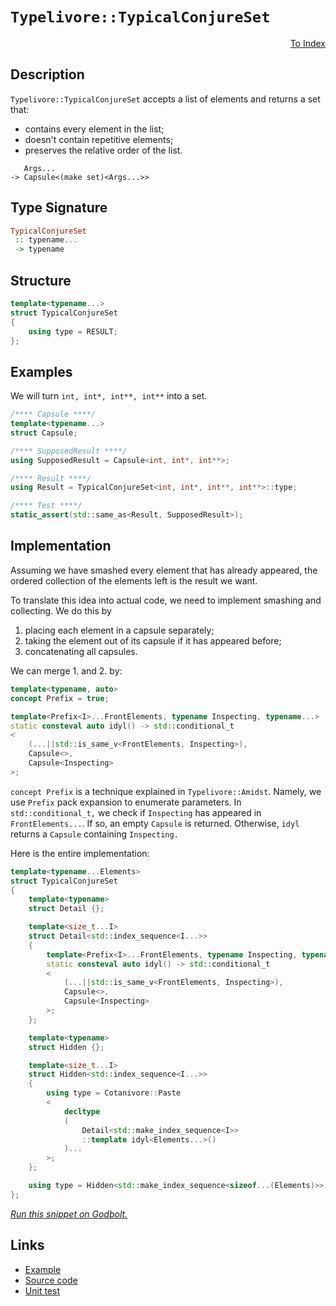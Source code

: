 <!-- Copyright 2024 Feng Mofan
SPDX-License-Identifier: Apache-2.0 -->

# `Typelivore::TypicalConjureSet`

<p style='text-align: right;'><a href="../../../facilities/metafunctions.md#typelivore-typical-conjure-set">To Index</a></p>

## Description

`Typelivore::TypicalConjureSet` accepts a list of elements and returns a set that:

- contains every element in the list;
- doesn't contain repetitive elements;
- preserves the relative order of the list.

<pre><code>   Args...
-> Capsule&lt;(make set)&lt;Args...&gt;&gt;</code></pre>

## Type Signature

```Haskell
TypicalConjureSet
 :: typename...
 -> typename
```

## Structure

```C++
template<typename...>
struct TypicalConjureSet
{
    using type = RESULT;
};
```

## Examples

We will turn `int, int*, int**, int**` into a set.

```C++
/**** Capsule ****/
template<typename...>
struct Capsule;

/**** SupposedResult ****/
using SupposedResult = Capsule<int, int*, int**>;

/**** Result ****/
using Result = TypicalConjureSet<int, int*, int**, int**>::type;

/**** Test ****/
static_assert(std::same_as<Result, SupposedResult>);
```

## Implementation

Assuming we have smashed every element that has already appeared, the ordered collection of the elements left is the result we want.

To translate this idea into actual code, we need to implement smashing and collecting.
We do this by

1. placing each element in a capsule separately;
2. taking the element out of its capsule if it has appeared before;
3. concatenating all capsules.

We can merge 1. and 2. by:

```C++
template<typename, auto>
concept Prefix = true;

template<Prefix<I>...FrontElements, typename Inspecting, typename...>
static consteval auto idyl() -> std::conditional_t
<
    (...||std::is_same_v<FrontElements, Inspecting>),
    Capsule<>,
    Capsule<Inspecting>
>;
```

`concept Prefix` is a technique explained in `Typelivore::Amidst`.
Namely, we use `Prefix` pack expansion to enumerate parameters.
In `std::conditional_t,` we check if `Inspecting` has appeared in `FrontElements...`.
If so, an empty `Capsule` is returned.
Otherwise, `idyl` returns a `Capsule` containing `Inspecting.`

Here is the entire implementation:

```C++
template<typename...Elements>
struct TypicalConjureSet
{
    template<typename>
    struct Detail {};

    template<size_t...I>
    struct Detail<std::index_sequence<I...>>
    {
        template<Prefix<I>...FrontElements, typename Inspecting, typename...>
        static consteval auto idyl() -> std::conditional_t
        <
            (...||std::is_same_v<FrontElements, Inspecting>),
            Capsule<>,
            Capsule<Inspecting>
        >;
    };

    template<typename>
    struct Hidden {};

    template<size_t...I>
    struct Hidden<std::index_sequence<I...>>
    {
        using type = Cotanivore::Paste
        <
            decltype
            (
                Detail<std::make_index_sequence<I>>
                ::template idyl<Elements...>()
            )...
        >;
    };

    using type = Hidden<std::make_index_sequence<sizeof...(Elements)>>::type;
};
```

[*Run this snippet on Godbolt.*](https://godbolt.org/#z:OYLghAFBqd5QCxAYwPYBMCmBRdBLAF1QCcAaPECAMzwBtMA7AQwFtMQByARg9KtQYEAysib0QXACx8BBAKoBnTAAUAHpwAMvAFYTStJg1DIApACYAQuYukl9ZATwDKjdAGFUtAK4sGIAKwAzKSuADJ4DJgAcj4ARpjEEhoAnKQADqgKhE4MHt6%2BAcEZWY4C4ZExLPGJXCm2mPalDEIETMQEeT5%2BQfWNOS1tBOXRcQlJqQqt7Z0FPZODw5XV4wCUtqhexMjsHAD0AFSHR8cnp/u7JhoAggdHANQAIphprozIeJgKd8cX17dnAJOvyulxBZkCEWQ3iwdxMgTcXkctEIAE84dhQeYIQwoV4YXC3MhJugsFR0Zi/sc7spiJgaKpvkdgQRMCw0gYWQSCCiXsw2KQ7kxEahydc0DjngRqbT6bDAg87gRiF5MHCrNdQf99nc3Ew0govPRGYdmaz2UxOfDubzWJgAHQO0VXSbKhw6vUG%2Bhqik3KkeVoMPAANxI7BAABUeXhRLRlExJphjedQXzPmkmNsdagA8HQ7CAOzqkHXFlsjmqq08xi2h12p0urxuyNpaNiOMJgtWfMPb0av67O4WeOJ3VKEA%2B0vmy1ua3VtjUjMAa0w7lkTAiCXrSsbUubrdj8enceQy9XgnXkWITpMhdBd3vdy8WSMiqrcoVx9PHnPG6vgSLN49v%2BPq7AOABKmDIJsWRBiOw7jn2VyTuWmLwneD7IRaFYzlWqa1uidxQvGXzfq0v5XKQ6H3ph06znhjqBNghEGAoJFrr%2BNhUa%2BNpsLW2D0GwgjOgKXF0TWDr8ayjAEBYCiUdcD7cXO9oOgA8gQCAJAoqEYtcDZNlGMbttOpEXgkILwpJgkEM6%2BGMQKpkcQSVnSbJdnYAK6macQCjuZit4KQ%2BT4RMASnvnce5GYeqqBfeBJcYpjmXhZbguUJvkOgKaUyRldb2QlD5eVp%2BGxXK2AgCAs69iC3bVf5PaIVqgLNcmlL3AAkmWUnnk0SbAk1LUAsCoI0dhYm8RJAnSdpjGgvpu6GWI37aJsmBCJgBD%2BUWimjVyuG2k6inzY8G3rrQnaAXVpW7fCWQAF6YAA%2BgQtbtYdD7HU8ZG0ASxIVREWCqI9SgAI4qhKBLtX5s2lTe22KRhZoofCNJ0ngqiQ%2BitYAGLELI2VyUpqZ3O1DAKC8DghQK40qXlulXAjH2tI4yCEQICZBmIgrCnceDoCitAQCsdwALQEX9KACPgTRiM9BVxWhpWM/eED4fmbg3m4Et4AowO2o9QYErj%2BNTYIhOk%2BTkGOEY6JrPLCO6vqhrYei8kM8riUes7kNkxT1vAO9jPksBsO1SHxbu9RSNYXtPEVvTR3bm6AASfNYAwF1hwB13R9O91PS9DpvTDkd3Mdqckowv0EOg/0MIDwOYGDbzYVDDEYiXilw/bwUvrO4X%2BoYua0hVkVttF9vxUrytYFCVXT4zED2x7X1ndXtcgCwTDLo9AOYEDoPg9smOzZ3HvKxVo28/zP2WabBC5eiQvLw%2BKwlaXXeMZfVbVV3Wc%2BopXuoV%2B5wgVBXdO68Kpbx3nvA%2BTcj7YXzqgKgtYIAExWMHcqlUf7h0urgtqg0mSaipNgVQrB2SJh%2BMQwhRDEJYkhNCRMBJxTbDSA/a8BDtSO09JQ2hSFc5jX2hNOmc0k5Sm4d7fBvp7hCC8GkYoK4IKeilFQ64QC7iyPkZkRRnxDRSlAe6J2Xp4QRAIAKUx%2BxzGCEOMHbO0jDh3CUXovqoJ1FONoPo%2BUEVFq0GWqtdam0TGCCsQQSxvNrFhIsfsdE38XhXXsdqcMnwVF8PmCzR6xEEgEAgBLBQ%2Bt4wEncWYjRciFHoCKbbNUHA1i0E4P4XgfgOBaFIKgTgGtLDWDLhsLYTDwQ8FIAQTQ1S1iLgCJIO0GgAAcZgzDJGSFwfwUzJlcHzPmaQtSOCSF4CwJIGhSCNOaa0jgvAFAgD2YMpp1TSBwFgDARAIANgEDSIicglA0BsjoAkKItpOCqEmQANhFv8yQdxgDIFZlIO0ZheArkICQPmeh%2BCCBEGIdgUgZCCEUCodQlzSC6C4KQAA7sQPUnAeA1LqQ0oZLTOCqURM8qUyC7h/MBcC0F4K7iQrMHcCAHgPn0GILCPpKxeAXK0GsCASB3ktgFa8iA0rPmJGAFIMwfA6Ash8pQWI1LYgRDaCiMlvBdXMGICiVSsRtBW0NaQd51lVIMFoAa3FWBYheGALqWgtBTncF4FgLeRhxDOrwLSSmsFvXNP3pBREOx%2BmmIaNS5EsQSWmo8FgalSo8A7J9aQWCxBYjaKeP64AyIjBDLWFQAwwAFAADUPiEtUrya1SLhAxjRdIZtWK1DUvxfoQwxhrDWH0HgWIpzIBrFQGwnI3qRbElAaYDplgzCHNzcQPmnx4BrDsFbHILh64zD8ASsIG4lhjAJcUbIAh916HPU0RYowai9G3QIAY0xPBdD0Fuymz6phDGPfej9P6r0EvmO0O9VRT2bu6dsCQFKOD1P2dSo5zKAVApBWCiF4zuVoOliQIVgQuAioGWWtYmkmBYESELUgozJCBDtMkQIayNCSDMJIf5GgND%2BH%2BakDZWzSA7Pw3af5XB/mTOSMs/5/hJALPo/8hDuKjknLOURy5Eq7mSoefSl5FB5WoH5V8n5HA2gsCDPmEWTBmJ9s5ckO0XAJkwpw6u2uBLm0ovEOijtSgu24t0Kq4lpKfWwfgwc3gRy6VPMRHcJlLLUMWZfFwaztmNA8r5TKhIeGzCEbFVc9TCrZXady2MIiRh4u1DVR4rSWqdV6tNda41%2BrzWWocNa210l7WOupS6t1HqvXWr9X2wNzT8AhscGG6lkaoIsmtXGjZzTE3JpRKmnYzSM1Zv6bm/NShC39ZCmWvglaa11obYwJtshXNtoxfITzOLmk%2Bd7aW%2BdVhLBDpHRulpk72acBnTXOdA7F3LoSI59dY7H1fr8BAVwQGQj1zA8sM9mQL25DfQUOHJQcgw9PSDpoL6OhI4PZj/oP70cPpAzj/IeOSdE5g%2BsTY0GCP6EpXJw5nBkOspBUV0K8WbMTJ5bgOFgqsQEdFcR0gpHyOUFg7x/j1mmP5n8MkVZgRmOsak4zkLnBFPnN2zc%2B5jyGVyoK8Qb5bBOBGbZSwBQQZWZBk5%2BWSY9m%2BcIuc6d1tEh22yE7ddnQIBgh%2BbSIawLVL5O0s04yqgzKzcW6tzbrCkxku6dS/z8EgRMta6lfHxV%2Bv08CpAJb%2BRBt4uPVtwQR6qhgVlY1aciA2rcV1Zq9m2vZqLVWuzS1wQbWnWDcwK691YgevZr6wGpbvrg3btG7i8b0apuCHjbiub%2BrFvptXat3g62C2sm26WlTe2mBVtrZgetjbs0uZd%2B593V3u3e7u/2hdNhE2jsoxOpo3rdh/Qe9YJdIWV1rvv5uhoT6wcQ6456BHoVD/oo4I6Q43po5/rgbE5/6g7Y6Q6fpY6E4wGw62CAZAHAaoGgGwFU4KBQZooB6q40ocDh4grm6W53DW7WZF484OZ4aC7KbiokaYBkZjCUY8bbIgCzJ2iBCBD%2BCLJSbsb8H5giYkEKa2BKZZYrAjIgCSD%2BB0YrL5jsaTKSDzJcDTJmCyYbKBCB5M7HLMHDL04cDQoSHq5GGyE5paQ7qSBAA%3D%3D)

## Links

- [Example](../../../code/facilities/metafunctions/typelivore/typical_conjure_set/implementation.hpp)
- [Source code](../../../../conceptrodon/descend/typelivore/conjure_set.hpp)
- [Unit test](../../../../tests/unit/metafunctions/typelivore/typical_conjure_set.test.hpp)
